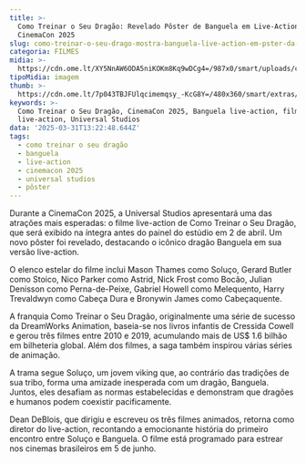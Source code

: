 ```yaml
---
title: >-
  Como Treinar o Seu Dragão: Revelado Pôster de Banguela em Live-Action na
  CinemaCon 2025
slug: como-treinar-o-seu-drago-mostra-banguela-live-action-em-pster-da-cinemacon
categoria: FILMES
midia: >-
  https://cdn.ome.lt/XY5NnAW6ODA5niKOKm8Kq9wDCg4=/987x0/smart/uploads/conteudo/fotos/imagem_2025-03-31_093859374.png
tipoMidia: imagem
thumb: >-
  https://cdn.ome.lt/7p043TBJFUlqcimemqsy_-KcG8Y=/480x360/smart/extras/conteudos/imagem_2025-03-31_093851442.png
keywords: >-
  Como Treinar o Seu Dragão, CinemaCon 2025, Banguela live-action, filme
  live-action, Universal Studios
data: '2025-03-31T13:22:48.644Z'
tags:
  - como treinar o seu dragão
  - banguela
  - live-action
  - cinemacon 2025
  - universal studios
  - pôster
---
```


Durante a CinemaCon 2025, a Universal Studios apresentará uma das atrações mais esperadas: o filme live-action de Como Treinar o Seu Dragão, que será exibido na íntegra antes do painel do estúdio em 2 de abril. Um novo pôster foi revelado, destacando o icônico dragão Banguela em sua versão live-action.

O elenco estelar do filme inclui Mason Thames como Soluço, Gerard Butler como Stoico, Nico Parker como Astrid, Nick Frost como Bocão, Julian Denisson como Perna-de-Peixe, Gabriel Howell como Melequento, Harry Trevaldwyn como Cabeça Dura e Bronywin James como Cabeçaquente.

A franquia Como Treinar o Seu Dragão, originalmente uma série de sucesso da DreamWorks Animation, baseia-se nos livros infantis de Cressida Cowell e gerou três filmes entre 2010 e 2019, acumulando mais de US$ 1.6 bilhão em bilheteria global. Além dos filmes, a saga também inspirou várias séries de animação.

A trama segue Soluço, um jovem viking que, ao contrário das tradições de sua tribo, forma uma amizade inesperada com um dragão, Banguela. Juntos, eles desafiam as normas estabelecidas e demonstram que dragões e humanos podem coexistir pacificamente.

Dean DeBlois, que dirigiu e escreveu os três filmes animados, retorna como diretor do live-action, recontando a emocionante história do primeiro encontro entre Soluço e Banguela. O filme está programado para estrear nos cinemas brasileiros em 5 de junho.
